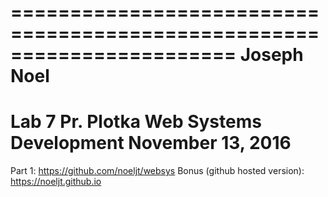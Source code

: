 =======================================================================
Joseph Noel
=======================================================================
Lab 7
Pr. Plotka
Web Systems Development
November 13, 2016
=======================================================================
Part 1:
https://github.com/noeljt/websys
Bonus (github hosted version):
https://noeljt.github.io